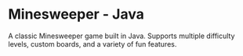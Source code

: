 # Minesweeper - Java
A classic Minesweeper game built in Java. Supports multiple difficulty levels, custom boards, and a variety of fun features.
